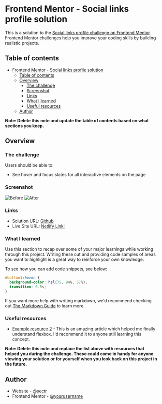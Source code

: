 # Frontend Mentor - Social links profile solution

This is a solution to the [Social links profile challenge on Frontend Mentor](https://www.frontendmentor.io/challenges/social-links-profile-UG32l9m6dQ). Frontend Mentor challenges help you improve your coding skills by building realistic projects.

## Table of contents

- [Frontend Mentor - Social links profile solution](#frontend-mentor---social-links-profile-solution)
  - [Table of contents](#table-of-contents)
  - [Overview](#overview)
    - [The challenge](#the-challenge)
    - [Screenshot](#screenshot)
    - [Links](#links)
    - [What I learned](#what-i-learned)
    - [Useful resources](#useful-resources)
  - [Author](#author)

**Note: Delete this note and update the table of contents based on what sections you keep.**

## Overview

### The challenge

Users should be able to:

- See hover and focus states for all interactive elements on the page

### Screenshot

![Before](./design/active-states.jpg)
![After](./design/now.jpg)

### Links

- Solution URL: [Github](https://github.com/GreenKeewi/SocialLinks)
- Live Site URL: [Netlify Link!](https://jessicas.netlify.app)

### What I learned

Use this section to recap over some of your major learnings while working through this project. Writing these out and providing code samples of areas you want to highlight is a great way to reinforce your own knowledge.

To see how you can add code snippets, see below:

```css
#button1:hover {
  background-color: hsl(75, 94%, 57%);
  transition: 0.5s;
}
```

If you want more help with writing markdown, we'd recommend checking out [The Markdown Guide](https://www.markdownguide.org/) to learn more.

### Useful resources

- [Example resource 2](https://www.w3schools.com) - This is an amazing article which helped me finally understand flexbox. I'd recommend it to anyone still learning this concept.

**Note: Delete this note and replace the list above with resources that helped you during the challenge. These could come in handy for anyone viewing your solution or for yourself when you look back on this project in the future.**

## Author

- Website - [@sectr](https://www.sectr.netlify.app)
- Frontend Mentor - [@yourusername](https://www.frontendmentor.io/profile/yourusername)
